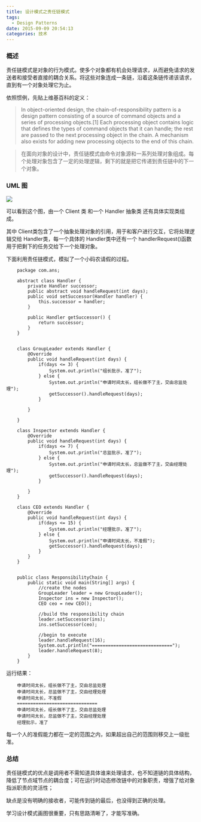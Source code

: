 ```yaml
---
title: 设计模式之责任链模式
tags:
  - Design Patterns
date: 2015-09-09 20:54:13
categories: 技术
---
```


### 概述

责任链模式是对象的行为模式。使多个对象都有机会处理请求，从而避免请求的发送者和接受者直接的耦合关系。将这些对象连成一条链，沿着这条链传递该请求，直到有一个对象处理它为止。

依照惯例，先贴上维基百科的定义：

> In object-oriented design, the chain-of-responsibility pattern is a design pattern consisting of a source of command objects and a series of processing objects.[1] Each processing object contains logic that defines the types of command objects that it can handle; the rest are passed to the next processing object in the chain. A mechanism also exists for adding new processing objects to the end of this chain.


> 在面向对象的设计中，责任链模式由命令对象源和一系列处理对象组成。每个处理对象包含了一定的处理逻辑，剩下的就是把它传递到责任链中的下一个对象。


### UML 图

![](http://i.imgur.com/1Ls8inh.png)

可以看到这个图，由一个 Client 类 和一个 Handler 抽象类 还有具体实现类组成。

其中 Client类包含了一个抽象处理对象的引用，用于和客户进行交互，它将处理逻辑交给 Handler类，每一个具体的 Handler类中还有一个 handlerRequest()函数用于把剩下的任务交给下一个处理对象。

下面利用责任链模式，模拟了一个小码农请假的过程。

		package com.ans;

		abstract class Handler {
			private Handler successor;
			public abstract void handleRequest(int days);
			public void setSuccessor(Handler handler) {
				this.successor = handler;
			}
			
			public Handler getSuccessor() {
				return successor;
			}
		}
		
		
		class GroupLeader extends Handler {
			@Override
			public void handleRequest(int days) {
				if(days <= 3) {
					System.out.println("组长批示，准了");
				} else {
					System.out.println("申请时间太长，组长做不了主，交由总监处理");
					getSuccessor().handleRequest(days);
				}
				
			}
		
		}
		
		class Inspector extends Handler {
			@Override
			public void handleRequest(int days) {
				if(days <= 7) {
					System.out.println("总监批示，准了");
				} else {
					System.out.println("申请时间太长，总监做不了主，交由经理处理");
					getSuccessor().handleRequest(days);
				}
				
			}
		}
		
		class CEO extends Handler {
			@Override
			public void handleRequest(int days) {
				if(days <= 15) {
					System.out.println("经理批示，准了");
				} else {
					System.out.println("申请时间太长，不准假");
					getSuccessor().handleRequest(days);
				}	
			}
		}
		
		
		public class ResponsibilityChain {
			public static void main(String[] args) {
				//create the nodes
				GroupLeader leader = new GroupLeader();
				Inspector ins = new Inspector();
				CEO ceo = new CEO();
				
				//build the responsibility chain
				leader.setSuccessor(ins);
				ins.setSuccessor(ceo);
				
				//begin to execute
				leader.handleRequest(16);
				System.out.println("==============================");
				leader.handleRequest(8);
			}
		}

运行结果：

		申请时间太长，组长做不了主，交由总监处理
		申请时间太长，总监做不了主，交由经理处理
		申请时间太长，不准假
		==============================
		申请时间太长，组长做不了主，交由总监处理
		申请时间太长，总监做不了主，交由经理处理
		经理批示，准了


每一个人的准假能力都在一定的范围之内，如果超出自己的范围则移交上一级批准。


### 总结

责任链模式的优点是调用者不需知道具体谁来处理请求，也不知道链的具体结构，降低了节点域节点的耦合度；可在运行时动态修改链中的对象职责，增强了给对象指派职责的灵活性；

缺点是没有明确的接收者，可能传到链的最后，也没得到正确的处理。

学习设计模式画图很重要，只有思路清晰了，才能写准确。

